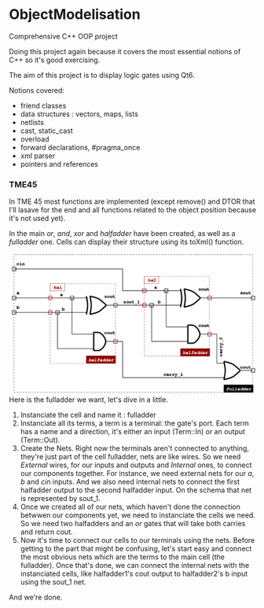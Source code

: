 # ObjectModelisation
Comprehensive C++ OOP project

Doing this project again because it covers the most essential notions of C++ so it's good exercising.

The aim of this project is to display logic gates using Qt6.

Notions covered: 
- friend classes
- data structures : vectors, maps, lists
- netlists
- cast, static_cast
- overload
- forward declarations, #pragma_once
- xml parser
- pointers and references

### TME45
In TME 45 most functions are implemented (except remove() and DTOR that I'll lasave for the end and all functions related to the object position because it's not used yet).

In the main *or*, *and*, *xor* and *halfadder* have been created, as well as a *fulladder* one.
Cells can display their structure using its toXml() function.

![alt text](image.png)
Here is the fulladder we want, let's dive in a little.

1. Instanciate the cell and name it : fulladder
2. Instanciate all its terms, a term is a terminal: the gate's port. Each term has a name and a direction, it's either an input (Term::In) or an output (Term::Out). 
3. Create the Nets. Right now the terminals aren't connected to anything, they're just part of the cell fulladder, nets are like wires. So we need *External* wires, for our inputs and outputs and *Internal* ones, to connect our components together.
For instance, we need external nets for our *a*, *b* and *cin* inputs. And we also need internal nets to connect the first halfadder output to the second halfadder input. On the schema that net is represented by sout_1.
4. Once we created all of our nets, which haven't done the connection betwwen our components yet, we need to instanciate the cells we need. So we need two halfadders and an *or* gates that will take both carries and return cout.
5. Now it's time to connect our cells to our terminals using the nets. 
Before getting to the part that might be confusing, let's start easy and connect the most obvious nets which are the terms to the main cell (the fulladder).
Once that's done, we can connect the internal nets with the instanciated cells, like halfadder1's cout output to halfadder2's b input using the sout_1 net.

And we're done. 